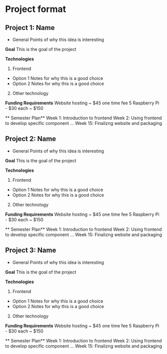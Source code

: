 # Project format

## Project 1: Name
- General Points of why this idea is interesting


**Goal**
This is the goal of the project

**Technologies**
1. Frontend
- Option 1
Notes for why this is a good choice
- Option 2
Notes for why this is a good choice
2. Other technology

**Funding Requirements**
Website hosting ~ $45 one time fee
5 Raspberry Pi - $30 each ~ $150

** Semester Plan**
Week 1: Introduction to frontend
Week 2: Using frontend to develop specific component
...
Week 15: Finalizng website and packaging

## Project 2: Name
- General Points of why this idea is interesting


**Goal**
This is the goal of the project

**Technologies**
1. Frontend
- Option 1
Notes for why this is a good choice
- Option 2
Notes for why this is a good choice
2. Other technology

**Funding Requirements**
Website hosting ~ $45 one time fee
5 Raspberry Pi - $30 each ~ $150

** Semester Plan**
Week 1: Introduction to frontend
Week 2: Using frontend to develop specific component
...
Week 15: Finalizng website and packaging

## Project 3: Name
- General Points of why this idea is interesting


**Goal**
This is the goal of the project

**Technologies**
1. Frontend
- Option 1
Notes for why this is a good choice
- Option 2
Notes for why this is a good choice
2. Other technology

**Funding Requirements**
Website hosting ~ $45 one time fee
5 Raspberry Pi - $30 each ~ $150

** Semester Plan**
Week 1: Introduction to frontend
Week 2: Using frontend to develop specific component
...
Week 15: Finalizng website and packaging
